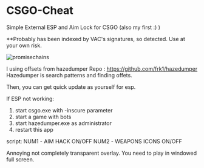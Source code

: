 # CSGO-Cheat
Simple External ESP and Aim Lock for CSGO (also my first :) )

**Probably has been indexed by VAC's signatures, so detected. Use at your own risk.

![promisechains](https://raw.githubusercontent.com/atiksoftware/csgo_esp_external_source_code/master/Screenshot_1.jpg)


I using offsets from hazedumper
Repo : https://github.com/frk1/hazedumper
Hazedumper is search patterns and finding offets.

Then, you can get quick update as yourself for esp. 

If ESP not working:
1. start csgo.exe with -inscure parameter
2. start a game with bots
3. start hazedumper.exe as administrator
4. restart this app

script:
NUM1 - AIM HACK ON/OFF
NUM2 - WEAPONS ICONS ON/OFF

Annoying not completely transparent overlay.
You need to play in windowed full screen.
